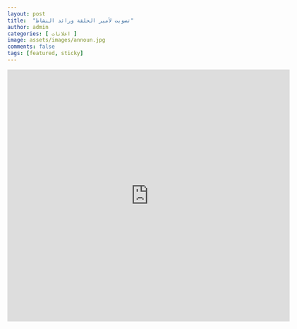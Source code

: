 ```yaml
---
layout: post
title:  "تصويت لأمير الحلقة ورائد النشاط"
author: admin
categories: [ اعلانات ]
image: assets/images/announ.jpg
comments: false
tags: [featured, sticky]
---
```

<iframe src="https://docs.google.com/forms/d/e/1FAIpQLScbKFoe4_MdbwYxusfdI0ad8tkiR9-kA4p5xCHi1dn3jGmrXw/viewform?embedded=true" width="640" height="571" frameborder="0" marginheight="0" marginwidth="0">Loading…</iframe>